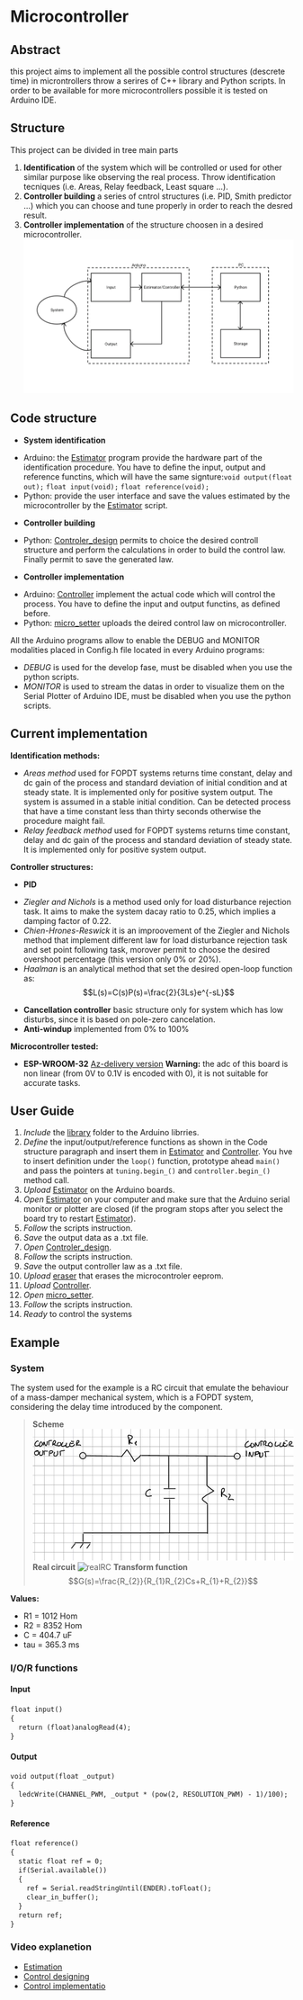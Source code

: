 # Microcontroller
## Abstract

this project aims to implement all the possible control structures (descrete time) in microntrollers throw a serires of C++ library and Python scripts. In order to be available for more microcontrollers possible it is tested on Arduino IDE.

## Structure

This project can be divided in tree main parts

1. **Identification** of the system which will be controlled or used for other similar purpose like observing the real process. Throw identification tecniques (i.e. Areas, Relay feedback, Least square ...).
2. **Controller building** a series of cntrol structures (i.e. PID, Smith predictor ...) which you can choose and tune properly in order to reach the desred result.
3. **Controller implementation** of the structure choosen in a desired microcontroller.
![implementation](https://raw.githubusercontent.com/campregher99/Microcontroller/main/images/microcontroller.png)

## Code structure
* **System identification**
 + Arduino: the [Estimator](https://github.com/campregher99/Microcontroller/blob/main/arduino/estimator/estimator.ino) program provide the hardware part of the identification procedure. You have to define the input, output and reference functins, which will have the same signture:`void output(float out);`	`float input(void);`	`float reference(void);`
 + Python: provide the user interface and save the values estimated by the microcontroller by the [Estimator](https://github.com/campregher99/Microcontroller/blob/main/python/Estimator.py) script.

* **Controller building**
 + Python: [Controler_design](https://github.com/campregher99/Microcontroller/blob/main/python/Controller_design.py) permits to choice the desired controll structure and perform the calculations in order to build the control law. Finally permit to save the generated law.

* **Controller implementation**
 + Arduino: [Controller](https://github.com/campregher99/Microcontroller/blob/main/arduino/Controller/Controller.ino) implement the actual code which will control the process. You have to define the input and output functins, as defined before.
 + Python: [micro_setter](https://github.com/campregher99/Microcontroller/blob/main/python/micro_setter.py) uploads the deired control law on microcontroller.

All the Arduino programs allow to enable the DEBUG and MONITOR modalities placed in Config.h file located in every Arduino programs:
* *DEBUG* is used for the develop fase, must be disabled when you use the python scripts.
* *MONITOR* is used to stream the datas in order to visualize them on the Serial Plotter of Arduino IDE, must be disabled when you use the python scripts.

## Current implementation
**Identification methods:**

* *Areas method* used for FOPDT systems returns time constant, delay and dc gain of the process and standard deviation of initial condition and at steady state. It is implemented only for positive system output. The system is assumed in a stable initial condition. Can be detected process that have a time constant less than thirty seconds otherwise the procedure maight fail.
* *Relay feedback method* used for FOPDT systems returns time constant, delay and dc gain of the process and standard deviation of steady state. It is implemented only for positive system output.

**Controller structures:**

* **PID**
 + *Ziegler and Nichols* is a method used only for load disturbance rejection task. It aims to make the system dacay ratio to 0.25, which implies a damping factor of 0.22.
 + *Chien-Hrones-Reswick* it is an improovement of the Ziegler and Nichols method that implement different law for load disturbance rejection task and set point following task, morover permit to choose the desired overshoot percentage (this version only 0% or 20%).
 + *Haalman* is an analytical method that set the desired open-loop function as:
$$L(s)=C(s)P(s)=\frac{2}{3Ls}e^{-sL}$$
* **Cancellation controller** basic structure only for system which has low disturbs, since it is based on pole-zero cancelation.
* **Anti-windup** implemented from 0% to 100%

**Microcontroller tested:**
* **ESP-WROOM-32** [Az-delivery version](https://www.az-delivery.de/it/products/esp32-developmentboard)
**Warning:** the adc of this board is non linear (from 0V to 0.1V is encoded with 0), it is not suitable for accurate tasks.

## User Guide
1. *Include* the [library](https://github.com/campregher99/Microcontroller/tree/main/arduino/library) folder to the Arduino librries.
2. *Define* the input/output/reference functions as shown in the Code  structure paragraph and insert them in [Estimator](https://github.com/campregher99/Microcontroller/blob/main/arduino/estimator/estimator.ino) and [Controller](https://github.com/campregher99/Microcontroller/blob/main/arduino/Controller/Controller.ino). You hve to insert definition under the `loop()` function, prototype ahead `main()` and pass the pointers at `tuning.begin_()` and `controller.begin_()` method call.
2. *Upload* [Estimator](https://github.com/campregher99/Microcontroller/blob/main/arduino/estimator/estimator.ino) on the Arduino boards.
3. *Open* [Estimator](https://github.com/campregher99/Microcontroller/blob/main/python/Estimator.py) on your computer and make sure that the Arduino serial monitor or plotter are closed  (if the program stops after you select the board try to restart [Estimator](https://github.com/campregher99/Microcontroller/blob/main/python/Estimator.py)).
4. *Follow* the scripts instruction.
5. *Save* the output data as a .txt file.
6. *Open*  [Controler_design](https://github.com/campregher99/Microcontroller/blob/main/python/Controller_design.py).
7. *Follow* the scripts instruction.
8. *Save* the output controller law as a .txt file.
9. *Upload* [eraser](https://github.com/campregher99/Microcontroller/blob/main/arduino/eraser/eraser.ino) that erases the microcontroler eeprom.
10. *Upload* [Controller](https://github.com/campregher99/Microcontroller/blob/main/arduino/Controller/Controller.ino).
11. *Open* [micro_setter](https://github.com/campregher99/Microcontroller/blob/main/python/micro_setter.py).
12. *Follow* the scripts instruction.
13. *Ready* to control the systems

## Example

### System

The system used for the example is a RC circuit that emulate the behaviour of a mass-damper mechanical system, which is a FOPDT system, considering the delay time introduced by the component.
> **Scheme**
>![RC](https://raw.githubusercontent.com/campregher99/Microcontroller/main/images/RC.jpg)
> **Real circuit**
>![realRC](https://raw.githubusercontent.com/campregher99/Microcontroller/main/images/photoRC.png)
> **Transform function**
> $$G(s)=\frac{R_{2}}{R_{1}R_{2}Cs+R_{1}+R_{2}}$$

**Values:**
* R1 = 1012 Hom
* R2 = 8352 Hom
* C = 404.7 uF
* tau = 365.3 ms

### I/O/R functions
#### Input
```
float input()
{
  return (float)analogRead(4);
}
```
#### Output
```
void output(float _output)
{
  ledcWrite(CHANNEL_PWM, _output * (pow(2, RESOLUTION_PWM) - 1)/100);
}
```
#### Reference
```
float reference()
{
  static float ref = 0;
  if(Serial.available())
  {
    ref = Serial.readStringUntil(ENDER).toFloat();
	clear_in_buffer();
  }
  return ref;
}
```
### Video explanetion
* [Estimation]()
* [Control designing]()
* [Control implementatio]()



